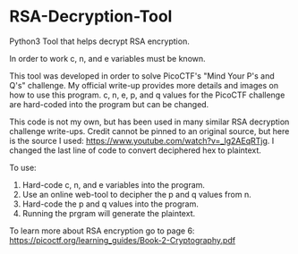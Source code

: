# RSA-Decryption-Tool
Python3 Tool that helps decrypt RSA encryption.

In order to work c, n, and e variables must be known.

This tool was developed in order to solve PicoCTF's "Mind Your P's and Q's" challenge.
My official write-up provides more details and images on how to use this program.
c, n, e, p, and q values for the PicoCTF challenge are hard-coded into the program but can be changed.

This code is not my own, but has been used in many similar RSA decryption challenge write-ups.
Credit cannot be pinned to an original source, but here is the source I used: https://www.youtube.com/watch?v=_lg2AEqRTjg.
I changed the last line of code to convert deciphered hex to plaintext.

To use:
1) Hard-code c, n, and e variables into the program.
2) Use an online web-tool to decipher the p and q values from n.
3) Hard-code the p and q values into the program. 
4) Running the prgram will generate the plaintext.

To learn more about RSA encryption go to page 6: https://picoctf.org/learning_guides/Book-2-Cryptography.pdf

